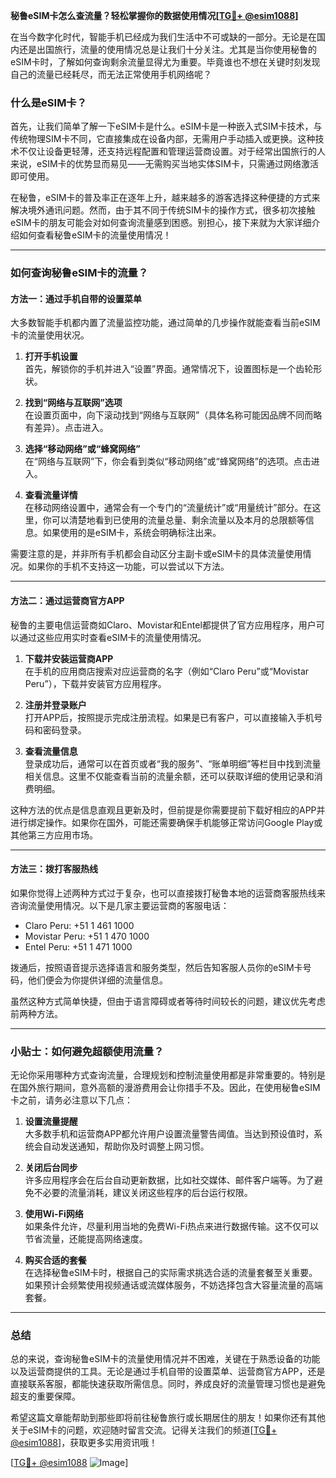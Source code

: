 **秘鲁eSIM卡怎么查流量？轻松掌握你的数据使用情况[[TG💪+ @esim1088](https://t.me/s/esim1088)]**

在当今数字化时代，智能手机已经成为我们生活中不可或缺的一部分。无论是在国内还是出国旅行，流量的使用情况总是让我们十分关注。尤其是当你使用秘鲁的eSIM卡时，了解如何查询剩余流量显得尤为重要。毕竟谁也不想在关键时刻发现自己的流量已经耗尽，而无法正常使用手机网络呢？

### 什么是eSIM卡？

首先，让我们简单了解一下eSIM卡是什么。eSIM卡是一种嵌入式SIM卡技术，与传统物理SIM卡不同，它直接集成在设备内部，无需用户手动插入或更换。这种技术不仅让设备更轻薄，还支持远程配置和管理运营商设置。对于经常出国旅行的人来说，eSIM卡的优势显而易见——无需购买当地实体SIM卡，只需通过网络激活即可使用。

在秘鲁，eSIM卡的普及率正在逐年上升，越来越多的游客选择这种便捷的方式来解决境外通讯问题。然而，由于其不同于传统SIM卡的操作方式，很多初次接触eSIM卡的朋友可能会对如何查询流量感到困惑。别担心，接下来就为大家详细介绍如何查看秘鲁eSIM卡的流量使用情况！

---

### 如何查询秘鲁eSIM卡的流量？

#### 方法一：通过手机自带的设置菜单

大多数智能手机都内置了流量监控功能，通过简单的几步操作就能查看当前eSIM卡的流量使用状况。

1. **打开手机设置**  
   首先，解锁你的手机并进入“设置”界面。通常情况下，设置图标是一个齿轮形状。

2. **找到“网络与互联网”选项**  
   在设置页面中，向下滚动找到“网络与互联网”（具体名称可能因品牌不同而略有差异）。点击进入。

3. **选择“移动网络”或“蜂窝网络”**  
   在“网络与互联网”下，你会看到类似“移动网络”或“蜂窝网络”的选项。点击进入。

4. **查看流量详情**  
   在移动网络设置中，通常会有一个专门的“流量统计”或“用量统计”部分。在这里，你可以清楚地看到已使用的流量总量、剩余流量以及本月的总限额等信息。如果使用的是eSIM卡，系统会明确标注出来。

需要注意的是，并非所有手机都会自动区分主副卡或eSIM卡的具体流量使用情况。如果你的手机不支持这一功能，可以尝试以下方法。

---

#### 方法二：通过运营商官方APP

秘鲁的主要电信运营商如Claro、Movistar和Entel都提供了官方应用程序，用户可以通过这些应用实时查看eSIM卡的流量使用情况。

1. **下载并安装运营商APP**  
   在手机的应用商店搜索对应运营商的名字（例如“Claro Peru”或“Movistar Peru”），下载并安装官方应用程序。

2. **注册并登录账户**  
   打开APP后，按照提示完成注册流程。如果是已有客户，可以直接输入手机号码和密码登录。

3. **查看流量信息**  
   登录成功后，通常可以在首页或者“我的服务”、“账单明细”等栏目中找到流量相关信息。这里不仅能查看当前的流量余额，还可以获取详细的使用记录和消费明细。

这种方法的优点是信息直观且更新及时，但前提是你需要提前下载好相应的APP并进行绑定操作。如果你在国外，可能还需要确保手机能够正常访问Google Play或其他第三方应用市场。

---

#### 方法三：拨打客服热线

如果你觉得上述两种方式过于复杂，也可以直接拨打秘鲁本地的运营商客服热线来咨询流量使用情况。以下是几家主要运营商的客服电话：

- Claro Peru: +51 1 461 1000  
- Movistar Peru: +51 1 470 1000  
- Entel Peru: +51 1 471 1000  

拨通后，按照语音提示选择语言和服务类型，然后告知客服人员你的eSIM卡号码，他们便会为你提供详细的流量信息。

虽然这种方式简单快捷，但由于语言障碍或者等待时间较长的问题，建议优先考虑前两种方法。

---

### 小贴士：如何避免超额使用流量？

无论你采用哪种方式查询流量，合理规划和控制流量使用都是非常重要的。特别是在国外旅行期间，意外高额的漫游费用会让你措手不及。因此，在使用秘鲁eSIM卡之前，请务必注意以下几点：

1. **设置流量提醒**  
   大多数手机和运营商APP都允许用户设置流量警告阈值。当达到预设值时，系统会自动发送通知，帮助你及时调整上网习惯。

2. **关闭后台同步**  
   许多应用程序会在后台自动更新数据，比如社交媒体、邮件客户端等。为了避免不必要的流量消耗，建议关闭这些程序的后台运行权限。

3. **使用Wi-Fi网络**  
   如果条件允许，尽量利用当地的免费Wi-Fi热点来进行数据传输。这不仅可以节省流量，还能提高网络速度。

4. **购买合适的套餐**  
   在选择秘鲁eSIM卡时，根据自己的实际需求挑选合适的流量套餐至关重要。如果预计会频繁使用视频通话或流媒体服务，不妨选择包含大容量流量的高端套餐。

---

### 总结

总的来说，查询秘鲁eSIM卡的流量使用情况并不困难，关键在于熟悉设备的功能以及运营商提供的工具。无论是通过手机自带的设置菜单、运营商官方APP，还是直接联系客服，都能快速获取所需信息。同时，养成良好的流量管理习惯也是避免超支的重要保障。

希望这篇文章能帮助到那些即将前往秘鲁旅行或长期居住的朋友！如果你还有其他关于eSIM卡的问题，欢迎随时留言交流。记得关注我们的频道[[TG💪+ @esim1088](https://t.me/s/esim1088)]，获取更多实用资讯哦！

[[TG💪+ @esim1088](https://t.me/s/esim1088) ![Image](https://i.postimg.cc/4NQfJmqS/Snipaste-2025-05-13-00-14-12.png)]